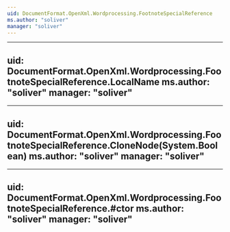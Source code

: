 ```yaml
---
uid: DocumentFormat.OpenXml.Wordprocessing.FootnoteSpecialReference
ms.author: "soliver"
manager: "soliver"
---
```


---
uid: DocumentFormat.OpenXml.Wordprocessing.FootnoteSpecialReference.LocalName
ms.author: "soliver"
manager: "soliver"
---

---
uid: DocumentFormat.OpenXml.Wordprocessing.FootnoteSpecialReference.CloneNode(System.Boolean)
ms.author: "soliver"
manager: "soliver"
---

---
uid: DocumentFormat.OpenXml.Wordprocessing.FootnoteSpecialReference.#ctor
ms.author: "soliver"
manager: "soliver"
---
